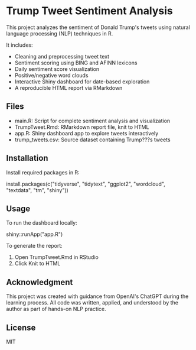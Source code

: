 # Trump Tweet Sentiment Analysis

This project analyzes the sentiment of Donald Trump's tweets using natural language processing (NLP) techniques in R.

It includes:

- Cleaning and preprocessing tweet text
- Sentiment scoring using BING and AFINN lexicons
- Daily sentiment score visualization
- Positive/negative word clouds
- Interactive Shiny dashboard for date-based exploration
- A reproducible HTML report via RMarkdown

## Files

- main.R: Script for complete sentiment analysis and visualization
- TrumpTweet.Rmd: RMarkdown report file, knit to HTML
- app.R: Shiny dashboard app to explore tweets interactively
- trump_tweets.csv: Source dataset containing Trump???s tweets

## Installation

Install required packages in R:

install.packages(c("tidyverse", "tidytext", "ggplot2", "wordcloud", "textdata", "tm", "shiny"))

## Usage

To run the dashboard locally:

shiny::runApp("app.R")

To generate the report:

1. Open TrumpTweet.Rmd in RStudio
2. Click Knit to HTML

## Acknowledgment

This project was created with guidance from OpenAI's ChatGPT during the learning process. All code was written, applied, and understood by the author as part of hands-on NLP practice.

## License

MIT
